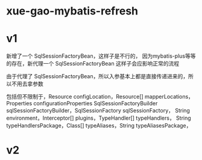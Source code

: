 # xue-gao-mybatis-refresh
# v1
新增了一个 SqlSessionFactoryBean，这样子是不行的，
因为mybatis-plus等等的存在，新代理一个 SqlSessionFactoryBean 这样子会应影响正常的流程

由于代理了 SqlSessionFactoryBean，所以入参基本上都是直接传递进来的，所以不用去拿参数

包括但不限制于，Resource configLocation，Resource[] mapperLocations，Properties configurationProperties
SqlSessionFactoryBuilder sqlSessionFactoryBuilder，SqlSessionFactory sqlSessionFactory，
String environment，Interceptor[] plugins，TypeHandler<?>[] typeHandlers，
String typeHandlersPackage，Class<?>[] typeAliases，String typeAliasesPackage，

# v2

